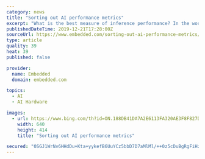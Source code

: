 ```yaml
---
category: news
title: "Sorting out AI performance metrics"
excerpt: "What is the best measure of inference performance? In the world of AI accelerators, chip performance is frequently quoted in tera operations per second, or TOPS, for a given algorithm. But there are many reasons why this may not be the best figure to look at. “What customers really want is high throughput per dollar,” said Geoff Tate ..."
publishedDateTime: 2019-12-21T17:28:00Z
sourceUrl: https://www.embedded.com/sorting-out-ai-performance-metrics/
type: article
quality: 39
heat: 39
published: false

provider:
  name: Embedded
  domain: embedded.com

topics:
  - AI
  - AI Hardware

images:
  - url: https://www.bing.com/th?id=ON.188DB41DA7A2E6113FA320AE3F8F827D
    width: 640
    height: 414
    title: "Sorting out AI performance metrics"

secured: "0SGJ1WrNv6HHdDu+Kta+yykefB6UuYCz5bbD7D7aMlMl/++0z5cDuBgRgFiHz2HWiPvTqb5fNpI3Ui+xUxi3mYeaPq1kGj237dRKjhy0RH3AAcu/X2LWJuFsee0JdLmMgmC0ZTm1pO4xAf/3lJZ4xvmAaqyrfpxpBpPNHcoU02YuHe/cYfiMcV0KjdWLiOOJrooOSOAfn5xlzRzwZ4Z1y6mdd1YCJmsCqVU1vD2ysXNy/fzjhqjyqMr5JrcuCfnHdYSNUdNf3MOgei/tpnsf1Q==;0g1CGDY0aGJcdirSdwPruA=="
---
```


